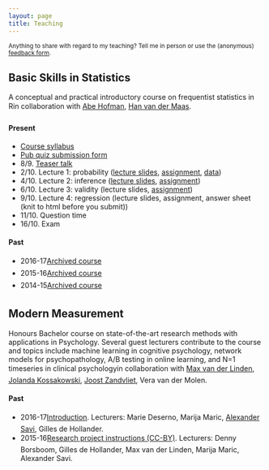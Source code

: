 ```yaml
---
layout: page
title: Teaching
---
```


<p class="message">
<small>
Anything to share with regard to my teaching? Tell me in person or use the (anonymous) <a href="https://docs.google.com/forms/d/e/1FAIpQLSfm1D8cx7JFgaGEBuo3I77qX52TXWkwmuHdcT7F0IxqI9aEhg/viewform">feedback form</a>.
</small>
</p>

## Basic Skills in Statistics

A conceptual and practical introductory course on frequentist statistics in R&#151;in collaboration with [Abe Hofman](http://www.abehofman.com/), [Han van der Maas](http://hvandermaas.socsci.uva.nl/Homepage_Han_van_der_Maas/Home.html).

#### Present
* [Course syllabus](https://www.dropbox.com/s/aonn0whord2v0p2/PML_Statistics_Syllabus.pdf?dl=0)
* [Pub quiz submission form](https://goo.gl/forms/rFDgmENRFWiHas1l1)
* 8/9. <a href="/assets/lectures/2017_PML_Statistics_Teasertalk.html">Teaser talk</a>
* 2/10. Lecture 1: probability (<a href="/assets/lectures/2017_PML_Statistics_Lecture_1.html">lecture slides</a>, [assignment](https://www.dropbox.com/s/myckkdk8dg1u0qo/2017_PML_Statistics_Assignment_1.pdf?dl=0), [data](https://www.dropbox.com/s/o7rxutxdhu5z24w/assignment1.Rdata?dl=0))
* 4/10. Lecture 2: inference (<a href="/assets/lectures/2017_PML_Statistics_Lecture_2.html">lecture slides</a>, [assignment](https://www.dropbox.com/s/tgtf5nsqcsaaych/2017_PML_Statistics_Assignment_2.pdf?dl=0))
* 6/10. Lecture 3: validity (lecture slides, [assignment](https://www.dropbox.com/s/r45qf8cwxoal2kd/2017_PML_Statistics_Assignment_3.pdf?dl=0))
* 9/10. Lecture 4: regression (lecture slides, assignment, answer sheet (knit to html before you submit))
* 11/10. Question time
* 16/10. Exam

#### Past
* 2016-17&#151;[Archived course](https://blackboard.uva.nl/webapps/blackboard/content/listContentEditable.jsp?content_id=_6184442_1&course_id=_206922_1&mode=reset)
* 2015-16&#151;[Archived course](https://blackboard.uva.nl/webapps/blackboard/content/listContentEditable.jsp?content_id=_5681594_1&course_id=_189484_1&mode=reset)
* 2014-15&#151;[Archived course](https://blackboard.uva.nl/webapps/blackboard/content/listContent.jsp?course_id=_149364_1&content_id=_4902962_1&mode=reset)

## Modern Measurement

Honours Bachelor course on state-of-the-art research methods with applications in Psychology. Several guest lecturers contribute to the course and topics include machine learning in cognitive psychology, network models for psychopathology, A/B testing in online learning, and N=1 timeseries in clinical psychology&#151;in collaboration with [Max van der Linden](https://www.uva.nl/en/contact/staff/item/m.a.vanderlinden.html?f=linden), [Jolanda Kossakowski](http://www.jolandakossakowski.eu/), [Joost Zandvliet](https://www.uva.nl/en/contact/staff/item/j.a.agelinkvanrentergemzandvliet.html), Vera van der Molen.

#### Past
* 2016-17&#151;<a href="/assets/lectures/2017_Lecture_MM_Introduction/lecture.html">Introduction</a>. Lecturers: Marie Deserno, Marija Maric, <a href="/assets/lectures/2017_Lecture_MM_ABTesting/lecture.html">Alexander Savi</a>, Gilles de Hollander.
* 2015-16&#151;[Research project instructions (CC-BY)](https://www.oercommons.org/courses/quantify-thyself). Lecturers: Denny Borsboom, Gilles de Hollander, Max van der Linden, Marija Maric, Alexander Savi.
